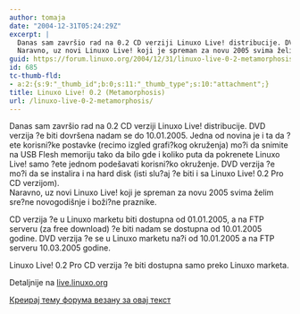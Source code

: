 ```yaml
---
author: tomaja
date: "2004-12-31T05:24:29Z"
excerpt: |
  Danas sam završio rad na 0.2 CD verziji Linuxo Live! distribucije. DVD verzija ?e biti dovršena nadam se do 10.01.2005. Jedna od novina je i ta da ?ete korisni?ke postavke (recimo izgled grafi?kog okruženja) mo?i da snimite na USB Flesh memoriju tako da bilo gde i koliko puta da pokrenete Linuxo Live! samo ?ete jednom podešavati korisni?ko okruženje. DVD verzija ?e mo?i da se instalira i na hard disk (isti slu?aj ?e biti i sa Linuxo Live! 0.2 Pro CD verzijom).
  Naravno, uz novi Linuxo Live! koji je spreman za novu 2005 svima želim sre?ne novogodišnje i boži?ne praznike.
guid: https://forum.linuxo.org/2004/12/31/linuxo-live-0-2-metamorphosis/
id: 685
tc-thumb-fld:
- a:2:{s:9:"_thumb_id";b:0;s:11:"_thumb_type";s:10:"attachment";}
title: Linuxo Live! 0.2 (Metamorphosis)
url: /linuxo-live-0-2-metamorphosis/
---
```

Danas sam završio rad na 0.2 CD verziji Linuxo Live! distribucije. DVD verzija ?e biti dovršena nadam se do 10.01.2005. Jedna od novina je i ta da ?ete korisni?ke postavke (recimo izgled grafi?kog okruženja) mo?i da snimite na USB Flesh memoriju tako da bilo gde i koliko puta da pokrenete Linuxo Live! samo ?ete jednom podešavati korisni?ko okruženje. DVD verzija ?e mo?i da se instalira i na hard disk (isti slu?aj ?e biti i sa Linuxo Live! 0.2 Pro CD verzijom).  
Naravno, uz novi Linuxo Live! koji je spreman za novu 2005 svima želim sre?ne novogodišnje i boži?ne praznike.  
<!--break-->CD verzija ?e u Linuxo marketu biti dostupna od 01.01.2005, a na FTP serveru (za free download) ?e biti nadam se dostupna od 10.01.2005 godine. DVD verzija ?e se u Linuxo marketu na?i od 10.01.2005 a na FTP serveru 10.03.2005 godine.

  
Linuxo Live! 0.2 Pro CD verzija ?e biti dostupna samo preko Linuxo marketa.

Detaljnije na [live.linuxo.org](http://live.linuxo.org) 

[Креирај тему форума везану за овај текст](https://linuxo.org/nova-tema-na-forumu/?se_pid=685)